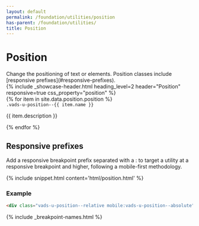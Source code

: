 ```yaml
---
layout: default
permalink: /foundation/utilities/position
has-parent: /foundation/utilities/
title: Position
---
```


# Position

<div class="va-introtext" markdown="1">
Change the positioning of text or elements. Position classes include [responsive prefixes](#responsive-prefixes).
</div>

<div class="site-showcase">
  {%
    include _showcase-header.html
    heading_level=2
    header="Position"
    responsive=true
    css_property="position"
  %}
  <div class="vads-grid-row">
    {% for item in site.data.position.position %}
      <div class="vads-grid-col-12 site-showcase__col vads-u-display--flex vads-u-flex-direction--column {% if forloop.index == 1 %}vads-u-border-top--0{% endif %}">
        <div>
          <code class="code">.vads-u-position--{{ item.name }} </code>
        </div>
        <div>
          <p>{{ item.description }}</p>
        </div>
      </div>
    {% endfor %}
  </div>
</div>

## Responsive prefixes

Add a responsive breakpoint prefix separated with a : to target a utility at a responsive breakpoint and higher, following a mobile-first methodology.

{% include snippet.html content='html/position.html' %}

### Example

```html
<div class="vads-u-position--relative mobile:vads-u-position--absolute"></div>
```

{% include _breakpoint-names.html %}
